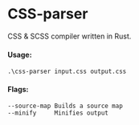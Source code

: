 # CSS-parser

CSS & SCSS compiler written in Rust.

#### Usage:

```
.\css-parser input.css output.css
```

#### Flags:

```
--source-map Builds a source map
--minify     Minifies output
```